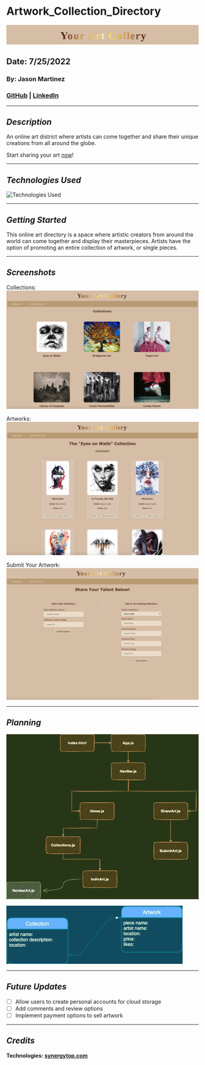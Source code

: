 # Artwork_Collection_Directory

![Artwork Collection Directory](/client/images/Banner.png)

## Date: 7/25/2022

### By: Jason Martinez

### [GitHub](https://github.com/jasonmar08) | [LinkedIn](https://linkedin.com/in/martinez-jason)

---

## **_Description_**

An online art district where artists can come together and share their unique creations from all around the globe.

Start sharing your art [now](https://nameless-sierra-42667.herokuapp.com/)!

---

## **_Technologies Used_**

![Technologies Used](https://tinyurl.com/2tns3kp8)

---

## **_Getting Started_**

This online art directory is a space where artistic creators from around the world can come together and display their masterpieces. Artists have the option of promoting an entire collection of artwork, or single pieces.

---

## **_Screenshots_**

Collections:
![Home Page](/client/images/Homepage.png)

Artworks:
![Artworks Page](/client/images/Artworks.png)

Submit Your Artwork:
![Submit Page](/client/images/Submit.png)

---

## **_Planning_**

![Component Hierarchy Diagram](/client/images/Component%20Hierarchy%20Diagram.drawio.png)

![ERD](/client/images/ERD.drawio.png)

---

## **_Future Updates_**

- [ ] Allow users to create personal accounts for cloud storage
- [ ] Add comments and review options
- [ ] Implement payment options to sell artwork

---

## **_Credits_**

**Technologies: [synergytop.com](https://tinyurl.com/5n7b5mzm)**
